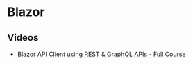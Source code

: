 # Blazor

## Videos

- [Blazor API Client using REST & GraphQL APIs - Full Course](https://www.youtube.com/watch?v=agIJTnpfFGA)